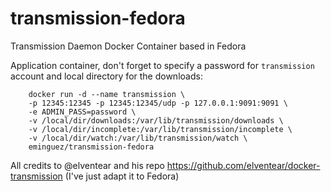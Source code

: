 transmission-fedora
===================

Transmission Daemon Docker Container based in Fedora

Application container, don't forget to specify a password for `transmission` account and local directory for the downloads:

```
    docker run -d --name transmission \
    -p 12345:12345 -p 12345:12345/udp -p 127.0.0.1:9091:9091 \
    -e ADMIN_PASS=password \
    -v /local/dir/downloads:/var/lib/transmission/downloads \
    -v /local/dir/incomplete:/var/lib/transmission/incomplete \
    -v /local/dir/watch:/var/lib/transmission/watch \
    eminguez/transmission-fedora
```

All credits to @elventear and his repo https://github.com/elventear/docker-transmission (I've just adapt it to Fedora)